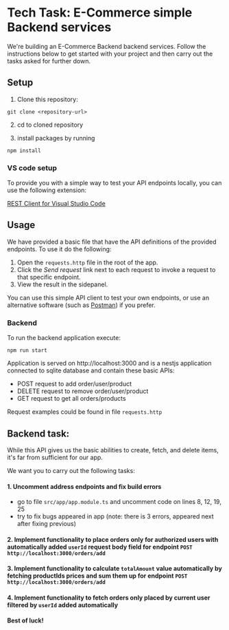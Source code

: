 # Tech Task: E-Commerce simple Backend services

We're building an E-Commerce Backend backend services.
Follow the instructions below to get started with your project and then carry out the tasks asked for further down.

## Setup

1. Clone this repository:

```
git clone <repository-url>
```

2. cd to cloned repository

3. install packages by running

```
npm install
```

### VS code setup

To provide you with a simple way to test your API endpoints locally, you can use the following extension:

[REST Client for Visual Studio Code](https://marketplace.visualstudio.com/items?itemName=humao.rest-client)

## Usage

We have provided a basic file that have the API definitions of the provided endpoints. To use it do the following:

1. Open the `requests.http` file in the root of the app.
2. Click the _Send request_ link next to each request to invoke a request to that specific endpoint.
3. View the result in the sidepanel.

You can use this simple API client to test your own endpoints, or use an alternative software (such as [Postman](https://www.postman.com/)) if you prefer.

### Backend

To run the backend application execute:

```
npm run start
```

Application is served on http://localhost:3000 and is a
nestjs application connected to sqlite database and contain these basic APIs:

- POST request to add order/user/product
- DELETE request to remove order/user/product
- GET request to get all orders/products

Request examples could be found in file `requests.http`

## Backend task:

While this API gives us the basic abilities to create, fetch, and delete items, it's far from sufficient for our app.

We want you to carry out the following tasks:

#### 1. Uncomment address endpoints and fix build errors

- go to file `src/app/app.module.ts` and uncomment code on lines 8, 12, 19, 25
- try to fix bugs appeared in app (note: there is 3 errors, appeared next after fixing previous)

#### 2. Implement functionality to place orders only for authorized users with automatically added `userId` request body field for endpoint `POST http://localhost:3000/orders/add`

#### 3. Implement functionality to calculate `totalAmount` value automatically by fetching productIds prices and sum them up for endpoint `POST http://localhost:3000/orders/add`

#### 4. Implement functionality to fetch orders only placed by current user filtered by `userId` added automatically

**Best of luck!**
